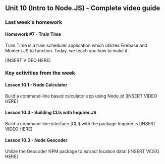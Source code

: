 ## Unit 10 (Intro to Node.JS) - Complete video guide

### Last week's homework

#### Homework #7 - Train Time
Train Time is a train scheduler application which utilizes Firebase and Moment.JS to function. Today, we teach you how to make it.

[INSERT VIDEO HERE]

### Key activities from the week

#### Lesson 10.1 - Node Calculator

Build a command-line based calculator app using Node.js!
[INSERT VIDEO HERE]

#### Lesson 10.3 - Building CLIs with Inquirer.JS

Build a command-line interface (CLI) with the package Inquirer.js
[INSERT VIDEO HERE]

#### Lesson 10.3 - Node Geocoder

Utilize the Geocoder NPM package to extract location data!
[INSERT VIDEO HERE]
